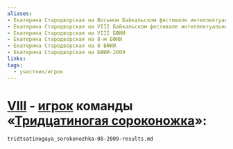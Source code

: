 ```yaml
---
aliases:
- Екатерина Стародворская на Восьмом Байкальском фестивале интеллектуальных игр
- Екатерина Стародворская на VIII Байкальском фестивале интеллектуальных игр
- Екатерина Стародворская на VIII БФИИ
- Екатерина Стародворская на 8-м БФИИ
- Екатерина Стародворская на 8 БФИИ
- Екатерина Стародворская на БФИИ-2009
links:
tags: 
  - участник/игрок
---
```

# [VIII](bfii-08-2009.md) - [игрок](starodvorskaya.md) команды «[Тридцатиногая сороконожка](tridtsatinogaya_sorokonozhka-08-2009.md)»:
```{.include}
tridtsatinogaya_sorokonozhka-08-2009-results.md
```